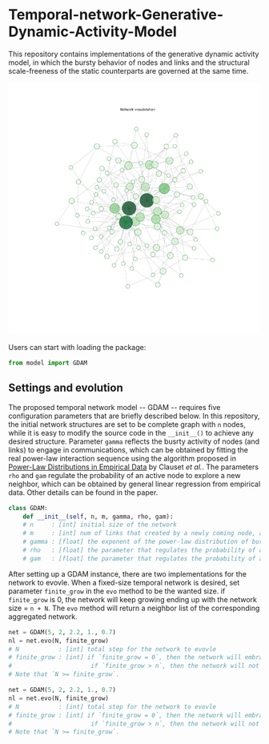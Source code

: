 # Temporal-network-Generative-Dynamic-Activity-Model
This repository contains implementations of the generative dynamic activity model, in which the bursty behavior of nodes and links and the structural scale-freeness of the static counterparts are governed at the same time. 

![image](https://github.com/Guyu98/Temporal-network-Generative-Dynamic-Activity-Model/blob/main/pic/aggregated%20static%20network.png)

Users can start with loading the package:
```python
from model import GDAM
```
  
  
  
## Settings and evolution
The proposed temporal network model -- GDAM -- requires five configuration parameters that are briefly described below. In this repository, the initial network structures are set to be complete graph with `n` nodes, while it is easy to modify the source code in the `__init__()` to achieve any desired structure. Parameter `gamma` reflects the busrty activity of nodes (and links) to engage in communications, which can be obtained by fitting the real power-law interaction sequence using the algorithm proposed in [Power-Law Distributions in Empirical Data](https://doi.org/10.1137/070710111) by Clauset *et al.*. The parameters `rho` and `gam` regulate the probability of an active node to explore a new neighbor, which can be obtained by general linear regression from empirical data. Other details can be found in the paper.

```python
class GDAM:
    def __init__(self, n, m, gamma, rho, gam):
    # n     : [int] initial size of the network
    # m     : [int] num of links that created by a newly coming node, also the minimum degree of the aggregated network
    # gamma : [float] the exponent of the power-law distribution of bursty node and link activities
    # rho   : [float] the parameter that regulates the probability of an active node to create a new link according to the size of the network
    # gam   : [float] the parameter that regulates the probability of an active node to create a new link according to its own degree
```

After setting up a GDAM instance, there are two implementations for the network to evovle. When a fixed-size temporal network is desired, set parameter `finite_grow` in the `evo` method to be the wanted size.
if `finite_grow` is 0, the network will keep growing ending up with the network size = `n + N`.
The `evo` method will return a neighbor list of the corresponding aggregated network.
```python
net = GDAM(5, 2, 2.2, 1., 0.7)
nl = net.evo(N, finite_grow)
# N           : [int] total step for the network to evovle  
# finite_grow : [int] if `finite_grow = 0`, then the network will embrace a newly coming node every step ending up with the network size = `n + N`, e.g. net.evo(1000, 0).
#                      if `finite_grow > n`, then the network will not take in any newly coming node after the network size = `finite_grow`, e.g. net.evo(1000, 20).
# Note that `N >= finite_grow`. 
```


```python
net = GDAM(5, 2, 2.2, 1., 0.7)
nl = net.evo(N, finite_grow)
# N           : [int] total step for the network to evovle  
# finite_grow : [int] if `finite_grow = 0`, then the network will embrace a newly coming node every step ending up with the network size = `n + N`, e.g. net.evo(1000, 0).
#                      if `finite_grow > n`, then the network will not take in any newly coming node after the network size = `finite_grow`, e.g. net.evo(1000, 20).
# Note that `N >= finite_grow`. 
```








